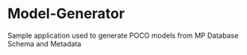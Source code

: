 # Model-Generator
Sample application used to generate POCO models from MP Database Schema and Metadata
